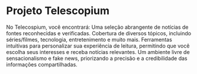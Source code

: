 # Projeto Telescopium

No Telecospium, você encontrará:
Uma seleção abrangente de notícias de fontes reconhecidas e verificadas.
Cobertura de diversos tópicos, incluindo séries/filmes, tecnologia, entretenimento e muito mais.
Ferramentas intuitivas para personalizar sua experiência de leitura, permitindo que você escolha seus interesses e receba notícias relevantes.
Um ambiente livre de sensacionalismo e fake news, priorizando a precisão e a credibilidade das informações compartilhadas.
